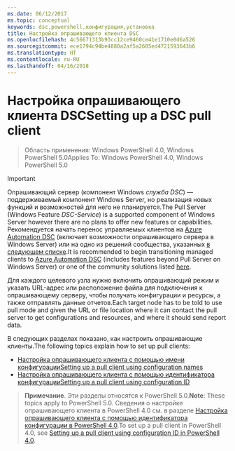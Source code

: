 ```yaml
---
ms.date: 06/12/2017
ms.topic: conceptual
keywords: dsc,powershell,конфигурация,установка
title: Настройка опрашивающего клиента DSC
ms.openlocfilehash: 4c56671313b93cc12ce9460ce41e1710e0d6a526
ms.sourcegitcommit: ece1794c94be4880a2af5a2605ed4721593643b6
ms.translationtype: HT
ms.contentlocale: ru-RU
ms.lasthandoff: 04/16/2018
---
```

# <a name="setting-up-a-dsc-pull-client"></a><span data-ttu-id="8f1f7-103">Настройка опрашивающего клиента DSC</span><span class="sxs-lookup"><span data-stu-id="8f1f7-103">Setting up a DSC pull client</span></span>

> <span data-ttu-id="8f1f7-104">Область применения: Windows PowerShell 4.0, Windows PowerShell 5.0</span><span class="sxs-lookup"><span data-stu-id="8f1f7-104">Applies To: Windows PowerShell 4.0, Windows PowerShell 5.0</span></span>

> [!IMPORTANT]
> <span data-ttu-id="8f1f7-105">Опрашивающий сервер (компонент Windows *служба DSC*) — поддерживаемый компонент Windows Server, но реализация новых функций и возможностей для него не планируется.</span><span class="sxs-lookup"><span data-stu-id="8f1f7-105">The Pull Server (Windows Feature *DSC-Service*) is a supported component of Windows Server however there are no plans to offer new features or capabilities.</span></span> <span data-ttu-id="8f1f7-106">Рекомендуется начать перенос управляемых клиентов на [Azure Automation DSC](/azure/automation/automation-dsc-getting-started) (включает возможности опрашивающего сервера в Windows Server) или на одно из решений сообщества, указанных [в следующем списке](pullserver.md#community-solutions-for-pull-service).</span><span class="sxs-lookup"><span data-stu-id="8f1f7-106">It is recommended to begin transitioning managed clients to [Azure Automation DSC](/azure/automation/automation-dsc-getting-started) (includes features beyond Pull Server on Windows Server) or one of the community solutions listed [here](pullserver.md#community-solutions-for-pull-service).</span></span>

<span data-ttu-id="8f1f7-107">Для каждого целевого узла нужно включить опрашивающий режим и указать URL-адрес или расположение файла для подключения к опрашивающему серверу, чтобы получать конфигурации и ресурсы, а также отправлять данные отчетов.</span><span class="sxs-lookup"><span data-stu-id="8f1f7-107">Each target node has to be told to use pull mode and given the URL or file location where it can contact the pull server to get configurations and resources, and where it should send report data.</span></span>

<span data-ttu-id="8f1f7-108">В следующих разделах показано, как настроить опрашивающие клиенты.</span><span class="sxs-lookup"><span data-stu-id="8f1f7-108">The following topics explain how to set up pull clients:</span></span>

* [<span data-ttu-id="8f1f7-109">Настройка опрашивающего клиента с помощью имени конфигурации</span><span class="sxs-lookup"><span data-stu-id="8f1f7-109">Setting up a pull client using configuration names</span></span>](pullClientConfigNames.md)
* [<span data-ttu-id="8f1f7-110">Настройка опрашивающего клиента с помощью идентификатора конфигурации</span><span class="sxs-lookup"><span data-stu-id="8f1f7-110">Setting up a pull client using configuration ID</span></span>](pullClientConfigID.md)

> <span data-ttu-id="8f1f7-111">**Примечание**. Эти разделы относятся к PowerShell 5.0.</span><span class="sxs-lookup"><span data-stu-id="8f1f7-111">**Note**: These topics apply to PowerShell 5.0.</span></span> <span data-ttu-id="8f1f7-112">Сведения о настройке опрашивающего клиента в PowerShell 4.0 см. в разделе [Настройка опрашивающего клиента с помощью идентификатора конфигурации в PowerShell 4.0](pullClientConfigID4.md).</span><span class="sxs-lookup"><span data-stu-id="8f1f7-112">To set up a pull client in PowerShell 4.0, see [Setting up a pull client using configuration ID in PowerShell 4.0](pullClientConfigID4.md).</span></span>